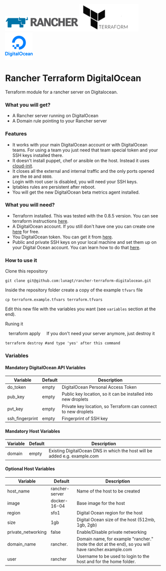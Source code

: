 ![rancher][rancher]![terraform][terraform]![digitalocean][digitalocean]

# Rancher Terraform DigitalOcean
Terraform module for a rancher server on Digitalocean.

### What you will get?

- A Rancher server running on DigitalOcean
- A Domain rule pointing to your Rancher server

### Features

- It works with your main DigitalOcean account or with DigitalOcean teams. For using a team you just need that team special token and your SSH keys installed there.
- It doesn't install puppet, chef or ansible on the host. Instead it uses [cloud-init](https://cloudinit.readthedocs.io/en/latest/).
- It closes all the external and internal traffic and the only ports opened are the `80` and `8080`.
- Login with root user is disabled, you will need your SSH keys.
- Iptables rules are persistent after reboot.
- You will get the new DigitalOcean beta metrics agent installed.

### What you will need?

- Terraform installed. This was tested with the 0.8.5 version. You can see terraform instructions [here](https://www.terraform.io/downloads.html).
- A DigitalOcean account. If you still don't have one you can create one [here](https://m.do.co/c/503f13cf640b) for free.
- You DigitalOcean token. You can get it from [here](https://cloud.digitalocean.com/settings/api/tokens).
- Public and private SSH keys on your local machine and set them up on your Digital Ocean account. You can learn how to do that [here](https://www.digitalocean.com/community/tutorials/how-to-use-ssh-keys-with-digitalocean-droplets).

### How to use it

Clone this repository

    git clone git@github.com:lunagt/rancher-terraform-digitalocean.git

Inside the repository folder create a copy of the example `tfvars` file

    cp terraform.example.tfvars terraform.tfvars

Edit this new file with the variables you want (see `variables` section at the end).

Runing it

    terraform apply
    
If you don't need your server anymore, just destroy it

    terraform destroy #and type 'yes' after this command
    
### Variables

#### Mandatory DigitalOcean API Variables

| Variable         | Default | Description                                                    |
|------------------|---------|----------------------------------------------------------------|
| do\_token        | empty   | DigitalOcean Personal Access Token                             |
| pub\_key         | empty   | Public key location, so it can be installed into new droplets  |
| pvt\_key         | empty   | Private key location, so Terraform can connect to new droplets |
| ssh\_fingerprint | empty   | Fingerprint of SSH key                                         |

#### Mandatory Host Variables

| Variable                  | Default                       | Description                                                                 |
|---------------------------|-------------------------------|-----------------------------------------------------------------------------|
| domain                    | empty                         | Existing DigitalOcean DNS in which the host will be added e.g. example.com |


#### Optional Host Variables

| Variable                  | Default                       | Description                                                                 |
|---------------------------|-------------------------------|-----------------------------------------------------------------------------|
| host\_name                | rancher-server                | Name of the host to be created                                               |
| image                     | docker-16-04                  | Base image for the host                                                     |
| region                    | sfo1                          | Digital Ocean region for the host                                           |
| size                      | 1gb                           | Digital Ocean size of the host (512mb, 1gb, 2gb)                             |
| private\_networking       | false                         | Enable/Disable private networking                                           |
| domain\_name              | rancher.                      | Domain name, for example "rancher." (note the dot at the end), so you will have rancher.example.com|
| user                      | rancher                       | Username to be used to login to the host and for the home folder.     |

[rancher]: ./images/rancher-small.png
[terraform]: ./images/terraform-small.png
[digitalocean]: ./images/digitalocean-small.png
